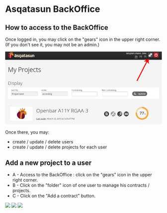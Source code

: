 # Asqatasun BackOffice

## How to access to the BackOffice

Once logged in, you may click on the "gears" icon in the upper right corner. 
(If you don't see it, you may not be an admin.)

![](../Images/ASQATASUN_v4.0_access_to_backoffice.png)

Once there, you may:

* create / update / delete users
* create / update / delete projects for each user

## Add a new project to a user

* A - Access to the BackOffice : click on the "gears" icon in the upper right corner.
* B - Click on the "folder" icon of one user to manage his contracts / projects.
* C - Click on the "Add a contract" button.

![](https://cloud.githubusercontent.com/assets/6709977/12792593/e09ff026-caac-11e5-908b-ef2804463223.png)
![](https://cloud.githubusercontent.com/assets/6709977/12792599/e8a68316-caac-11e5-94b2-e429fbc84b86.png)
![](https://cloud.githubusercontent.com/assets/6709977/12792601/ecdbbcf8-caac-11e5-9323-054a8e36e81b.png)

